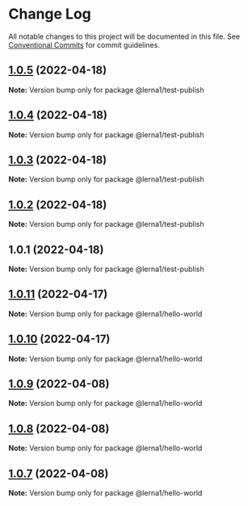 # Change Log

All notable changes to this project will be documented in this file.
See [Conventional Commits](https://conventionalcommits.org) for commit guidelines.

## [1.0.5](https://github.com/it-fuhao/lerna1/compare/@lerna1/test-publish@1.0.4...@lerna1/test-publish@1.0.5) (2022-04-18)

**Note:** Version bump only for package @lerna1/test-publish





## [1.0.4](https://github.com/it-fuhao/lerna1/compare/@lerna1/test-publish@1.0.3...@lerna1/test-publish@1.0.4) (2022-04-18)

**Note:** Version bump only for package @lerna1/test-publish





## [1.0.3](https://github.com/it-fuhao/lerna1/compare/@lerna1/test-publish@1.0.2...@lerna1/test-publish@1.0.3) (2022-04-18)

**Note:** Version bump only for package @lerna1/test-publish





## [1.0.2](https://github.com/it-fuhao/lerna1/compare/@lerna1/test-publish@1.0.1...@lerna1/test-publish@1.0.2) (2022-04-18)

**Note:** Version bump only for package @lerna1/test-publish





## 1.0.1 (2022-04-18)

**Note:** Version bump only for package @lerna1/test-publish






## [1.0.11](https://github.com/it-fuhao/lerna1/compare/@lerna1/hello-world@1.0.10...@lerna1/hello-world@1.0.11) (2022-04-17)

**Note:** Version bump only for package @lerna1/hello-world





## [1.0.10](https://github.com/it-fuhao/lerna1/compare/@lerna1/hello-world@1.0.9...@lerna1/hello-world@1.0.10) (2022-04-17)

**Note:** Version bump only for package @lerna1/hello-world






## [1.0.9](https://github.com/it-fuhao/lerna1/compare/@lerna1/hello-world@1.0.8...@lerna1/hello-world@1.0.9) (2022-04-08)

**Note:** Version bump only for package @lerna1/hello-world





## [1.0.8](https://github.com/it-fuhao/lerna1/compare/@lerna1/hello-world@1.0.7...@lerna1/hello-world@1.0.8) (2022-04-08)

**Note:** Version bump only for package @lerna1/hello-world





## [1.0.7](https://github.com/it-fuhao/lerna1/compare/@lerna1/hello-world@1.0.6...@lerna1/hello-world@1.0.7) (2022-04-08)

**Note:** Version bump only for package @lerna1/hello-world
